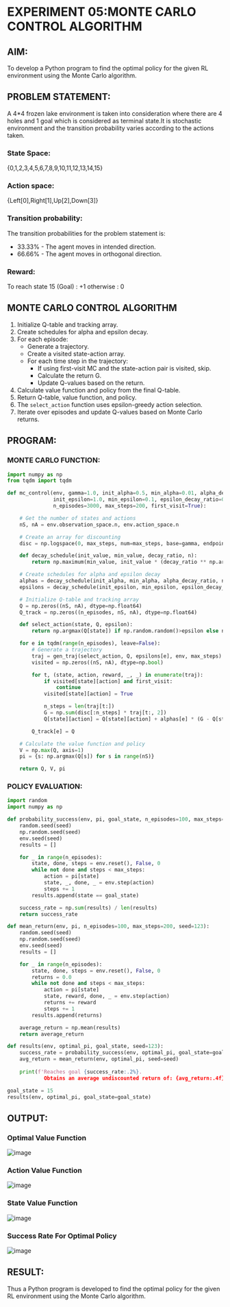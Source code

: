 # EXPERIMENT 05:MONTE CARLO CONTROL ALGORITHM

## AIM:
To develop a Python program to find the optimal policy for the given RL environment using the Monte Carlo algorithm.
## PROBLEM STATEMENT:
A 4*4 frozen lake environment is taken into consideration where there are 4 holes and 1 goal which is considered as terminal state.It is stochastic environment and the transition probability varies according to the actions taken.
### State Space:
{0,1,2,3,4,5,6,7,8,9,10,11,12,13,14,15}
### Action space:
{Left[0],Right[1],Up[2],Down[3]}
### Transition probability:
The transition probabilities for the problem statement is:  
* 33.33% - The agent moves in intended direction.  
* 66.66% - The agent moves in orthogonal direction.  
### Reward:
To reach state 15 (Goal) : +1 otherwise : 0
## MONTE CARLO CONTROL ALGORITHM
1. Initialize Q-table and tracking array.
2. Create schedules for alpha and epsilon decay.
3. For each episode:
   - Generate a trajectory.
   - Create a visited state-action array.
   - For each time step in the trajectory:
     - If using first-visit MC and the state-action pair is visited, skip.
     - Calculate the return G.
     - Update Q-values based on the return.
4. Calculate value function and policy from the final Q-table.
5. Return Q-table, value function, and policy.
6. The `select_action` function uses epsilon-greedy action selection.
7. Iterate over episodes and update Q-values based on Monte Carlo returns.

## PROGRAM:
### MONTE CARLO FUNCTION:
```python
import numpy as np
from tqdm import tqdm

def mc_control(env, gamma=1.0, init_alpha=0.5, min_alpha=0.01, alpha_decay_ratio=0.5,
               init_epsilon=1.0, min_epsilon=0.1, epsilon_decay_ratio=0.9,
               n_episodes=3000, max_steps=200, first_visit=True):

    # Get the number of states and actions
    nS, nA = env.observation_space.n, env.action_space.n

    # Create an array for discounting
    disc = np.logspace(0, max_steps, num=max_steps, base=gamma, endpoint=False)

    def decay_schedule(init_value, min_value, decay_ratio, n):
        return np.maximum(min_value, init_value * (decay_ratio ** np.arange(n))

    # Create schedules for alpha and epsilon decay
    alphas = decay_schedule(init_alpha, min_alpha, alpha_decay_ratio, n_episodes)
    epsilons = decay_schedule(init_epsilon, min_epsilon, epsilon_decay_ratio, n_episodes)

    # Initialize Q-table and tracking array
    Q = np.zeros((nS, nA), dtype=np.float64)
    Q_track = np.zeros((n_episodes, nS, nA), dtype=np.float64)

    def select_action(state, Q, epsilon):
        return np.argmax(Q[state]) if np.random.random()>epsilon else np.random.randint(nA)

    for e in tqdm(range(n_episodes), leave=False):
        # Generate a trajectory
        traj = gen_traj(select_action, Q, epsilons[e], env, max_steps)
        visited = np.zeros((nS, nA), dtype=np.bool)

        for t, (state, action, reward, _, _) in enumerate(traj):
            if visited[state][action] and first_visit:
                continue
            visited[state][action] = True

            n_steps = len(traj[t:])
            G = np.sum(disc[:n_steps] * traj[t:, 2])
            Q[state][action] = Q[state][action] + alphas[e] * (G - Q[state][action])

        Q_track[e] = Q

    # Calculate the value function and policy
    V = np.max(Q, axis=1)
    pi = {s: np.argmax(Q[s]) for s in range(nS)}

    return Q, V, pi
```
### POLICY EVALUATION:
```PYTHON
import random
import numpy as np

def probability_success(env, pi, goal_state, n_episodes=100, max_steps=200, seed=123):
    random.seed(seed)
    np.random.seed(seed)
    env.seed(seed)
    results = []

    for _ in range(n_episodes):
        state, done, steps = env.reset(), False, 0
        while not done and steps < max_steps:
            action = pi[state]
            state, _, done, _ = env.step(action)
            steps += 1
        results.append(state == goal_state)

    success_rate = np.sum(results) / len(results)
    return success_rate

def mean_return(env, pi, n_episodes=100, max_steps=200, seed=123):
    random.seed(seed)
    np.random.seed(seed)
    env.seed(seed)
    results = []

    for _ in range(n_episodes):
        state, done, steps = env.reset(), False, 0
        returns = 0.0
        while not done and steps < max_steps:
            action = pi[state]
            state, reward, done, _ = env.step(action)
            returns += reward
            steps += 1
        results.append(returns)

    average_return = np.mean(results)
    return average_return

def results(env, optimal_pi, goal_state, seed=123):
    success_rate = probability_success(env, optimal_pi, goal_state=goal_state, seed=seed)
    avg_return = mean_return(env, optimal_pi, seed=seed)
    
    print(f'Reaches goal {success_rate:.2%}. 
  			Obtains an average undiscounted return of: {avg_return:.4f}.')

goal_state = 15
results(env, optimal_pi, goal_state=goal_state)
```
## OUTPUT:
### Optimal Value Function   
![image](https://github.com/Rithigasri/Reinforcement-Learning/assets/93427256/2492d078-5a41-4180-8bb8-2cb6f329bc28)  
### Action Value Function  
![image](https://github.com/Rithigasri/Reinforcement-Learning/assets/93427256/faf78eb2-658b-427b-83b0-ec301c225ef0)  
### State Value Function  
![image](https://github.com/Rithigasri/Reinforcement-Learning/assets/93427256/9233cc11-9a04-4729-9f98-6e6d0554c7d3)  
### Success Rate For Optimal Policy  
![image](https://github.com/Rithigasri/Reinforcement-Learning/assets/93427256/5b55501a-8e9f-4870-a120-e3fa96b9c81b)  


## RESULT:
Thus a Python program is developed to find the optimal policy for the given RL environment using the Monte Carlo algorithm.
